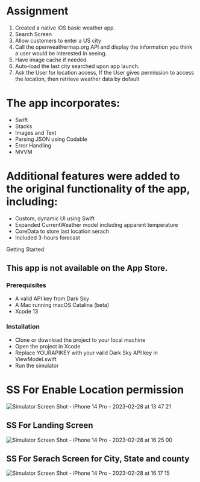 # Assignment
1.	Created a native iOS basic weather app.
2.	Search Screen
1.	Allow customers to enter a US city
2.	Call the openweathermap.org API and display the information you think a user would be interested in seeing.
3.	Have image cache if needed
3.	Auto-load the last city searched upon app launch.
4.	Ask the User for location access, If the User gives permission to access the location, then retrieve weather data by default

# The app incorporates:
* Swift
* Stacks
* Images and Text
* Parsing JSON using Codable
* Error Handling
* MVVM

# Additional features were added to the original functionality of the app, including:

* Custom, dynamic UI using Swift
* Expanded CurrentWeather model including apparent temperature
* CoreData to store last location serach 
* Included 3-hours forecast

Getting Started

## This app is not available on the App Store.
### Prerequisites

* A valid API key from Dark Sky
* A Mac running macOS Catalina (beta)
* Xcode 13

### Installation

* Clone or download the project to your local machine
* Open the project in Xcode
* Replace YOURAPIKEY with your valid Dark Sky API key in ViewModel.swift
* Run the simulator

# SS For Enable Location permission
![Simulator Screen Shot - iPhone 14 Pro - 2023-02-28 at 13 47 21](https://user-images.githubusercontent.com/17934415/221968222-ede2f18a-e2ff-496a-a7a7-29e0e5443791.png)

## SS For Landing Screen
![Simulator Screen Shot - iPhone 14 Pro - 2023-02-28 at 16 25 00](https://user-images.githubusercontent.com/17934415/221996717-a113b0ac-10ad-4c16-8081-497a66647edc.png)

## SS For Serach Screen for City, State and county

![Simulator Screen Shot - iPhone 14 Pro - 2023-02-28 at 16 17 15](https://user-images.githubusercontent.com/17934415/221996798-fb013ee0-e5dd-4a90-b4c3-0032384f6eac.png)
